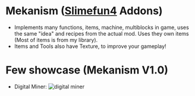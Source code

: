 # Mekanism ([Slimefun4](https://github.com/Slimefun/Slimefun4) Addons)
- Implements many functions, items, machine, multiblocks in game, uses the same "idea"
and recipes from the actual mod. Uses they own items (Most of items is from my library).
- Items and Tools also have Texture, to improve your gameplay!

# Few showcase (**Mekanism V1.0**)
- Digital Miner: ![digital miner](https://github.com/TheExotik/Mekanism/assets/97954441/a9f5b95b-8918-45f5-9bc9-7164f7e9a631)

